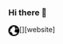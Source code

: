 ### Hi there 👋

[<img align="left" alt="RivinduChamath" width="22px" src="https://raw.githubusercontent.com/iconic/open-iconic/master/svg/globe.svg" />][website]




